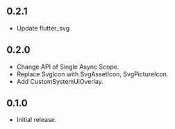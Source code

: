 ## 0.2.1

* Update flutter_svg

## 0.2.0

* Change API of Single Async Scope.
* Replace SvgIcon with SvgAssetIcon, SvgPictureIcon.
* Add CustomSystemUiOverlay.

## 0.1.0

* Initial release.
